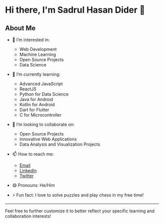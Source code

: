 # Hi there, I'm Sadrul Hasan Dider 👋

## About Me
- 👀 I’m interested in: 
  - Web Development
  - Machine Learning
  - Open Source Projects
  - Data Science

- 🌱 I’m currently learning: 
  - Advanced JavaScript
  - ReactJS
  - Python for Data Science
  - Java for Android
  - Kotlin for Android
  - Dart for Flutter
  - C for Microcontroller 

- 💞️ I’m looking to collaborate on:
  - Open Source Projects
  - Innovative Web Applications
  - Data Analysis and Visualization Projects

- 📫 How to reach me:
  - [Email](mailto:mdsadrulhasandider@gmail.com)
  - [LinkedIn](https://www.linkedin.com/in/md-sadrulhasandider)
  - [Twitter](https://twitter.com/mdsadrulhasandr)

- 😄 Pronouns: He/Him

- ⚡ Fun fact: I love to solve puzzles and play chess in my free time!

---

Feel free to further customize it to better reflect your specific learning and collaboration interests!
